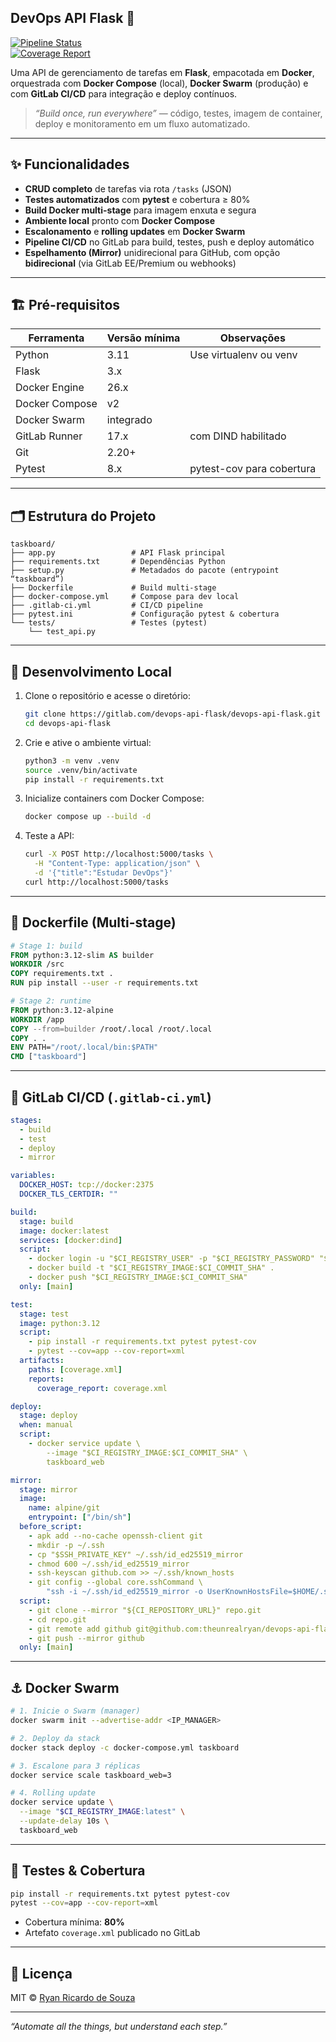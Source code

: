 ## DevOps API Flask 🚀

[![Pipeline Status](https://gitlab.com/devops-api-flask/devops-api-flask/badges/main/pipeline.svg)](https://gitlab.com/devops-api-flask/devops-api-flask/-/pipelines)  
[![Coverage Report](https://gitlab.com/devops-api-flask/devops-api-flask/badges/main/coverage.svg)](https://gitlab.com/devops-api-flask/devops-api-flask/-/graphs/main/charts)

Uma API de gerenciamento de tarefas em **Flask**, empacotada em **Docker**, orquestrada com **Docker Compose** (local), **Docker Swarm** (produção) e com **GitLab CI/CD** para integração e deploy contínuos.

> _“Build once, run everywhere”_ — código, testes, imagem de container, deploy e monitoramento em um fluxo automatizado.

---

## ✨ Funcionalidades

- **CRUD completo** de tarefas via rota `/tasks` (JSON)  
- **Testes automatizados** com **pytest** e cobertura ≥ 80%  
- **Build Docker multi-stage** para imagem enxuta e segura  
- **Ambiente local** pronto com **Docker Compose**  
- **Escalonamento** e **rolling updates** em **Docker Swarm**  
- **Pipeline CI/CD** no GitLab para build, testes, push e deploy automático  
- **Espelhamento (Mirror)** unidirecional para GitHub, com opção **bidirecional** (via GitLab EE/Premium ou webhooks)

---

## 🏗️ Pré-requisitos

| Ferramenta        | Versão mínima | Observações                           |
|-------------------|---------------|---------------------------------------|
| Python            | 3.11          | Use virtualenv ou venv                |
| Flask             | 3.x           |                                       |
| Docker Engine     | 26.x          |                                       |
| Docker Compose    | v2            |                                       |
| Docker Swarm      | integrado     |                                       |
| GitLab Runner     | 17.x          | com DIND habilitado                   |
| Git               | 2.20+         |                                       |
| Pytest            | 8.x           | pytest-cov para cobertura             |

---

## 🗂️ Estrutura do Projeto

```text
taskboard/
├── app.py                 # API Flask principal
├── requirements.txt       # Dependências Python
├── setup.py               # Metadados do pacote (entrypoint “taskboard”)
├── Dockerfile             # Build multi-stage
├── docker-compose.yml     # Compose para dev local
├── .gitlab-ci.yml         # CI/CD pipeline
├── pytest.ini             # Configuração pytest & cobertura
└── tests/                 # Testes (pytest)
    └── test_api.py
````

---

## 🚀 Desenvolvimento Local

1. Clone o repositório e acesse o diretório:

   ```bash
   git clone https://gitlab.com/devops-api-flask/devops-api-flask.git
   cd devops-api-flask
   ```
2. Crie e ative o ambiente virtual:

   ```bash
   python3 -m venv .venv
   source .venv/bin/activate
   pip install -r requirements.txt
   ```
3. Inicialize containers com Docker Compose:

   ```bash
   docker compose up --build -d
   ```
4. Teste a API:

   ```bash
   curl -X POST http://localhost:5000/tasks \
     -H "Content-Type: application/json" \
     -d '{"title":"Estudar DevOps"}'
   curl http://localhost:5000/tasks
   ```

---

## 🐳 Dockerfile (Multi-stage)

```dockerfile
# Stage 1: build
FROM python:3.12-slim AS builder
WORKDIR /src
COPY requirements.txt .
RUN pip install --user -r requirements.txt

# Stage 2: runtime
FROM python:3.12-alpine
WORKDIR /app
COPY --from=builder /root/.local /root/.local
COPY . .
ENV PATH="/root/.local/bin:$PATH"
CMD ["taskboard"]
```

---

## 🐝 GitLab CI/CD (`.gitlab-ci.yml`)

```yaml
stages:
  - build
  - test
  - deploy
  - mirror

variables:
  DOCKER_HOST: tcp://docker:2375
  DOCKER_TLS_CERTDIR: ""

build:
  stage: build
  image: docker:latest
  services: [docker:dind]
  script:
    - docker login -u "$CI_REGISTRY_USER" -p "$CI_REGISTRY_PASSWORD" "$CI_REGISTRY"
    - docker build -t "$CI_REGISTRY_IMAGE:$CI_COMMIT_SHA" .
    - docker push "$CI_REGISTRY_IMAGE:$CI_COMMIT_SHA"
  only: [main]

test:
  stage: test
  image: python:3.12
  script:
    - pip install -r requirements.txt pytest pytest-cov
    - pytest --cov=app --cov-report=xml
  artifacts:
    paths: [coverage.xml]
    reports:
      coverage_report: coverage.xml

deploy:
  stage: deploy
  when: manual
  script:
    - docker service update \
        --image "$CI_REGISTRY_IMAGE:$CI_COMMIT_SHA" \
        taskboard_web

mirror:
  stage: mirror
  image:
    name: alpine/git
    entrypoint: ["/bin/sh"]
  before_script:
    - apk add --no-cache openssh-client git
    - mkdir -p ~/.ssh
    - cp "$SSH_PRIVATE_KEY" ~/.ssh/id_ed25519_mirror
    - chmod 600 ~/.ssh/id_ed25519_mirror
    - ssh-keyscan github.com >> ~/.ssh/known_hosts
    - git config --global core.sshCommand \
        "ssh -i ~/.ssh/id_ed25519_mirror -o UserKnownHostsFile=$HOME/.ssh/known_hosts"
  script:
    - git clone --mirror "${CI_REPOSITORY_URL}" repo.git
    - cd repo.git
    - git remote add github git@github.com:theunrealryan/devops-api-flask.git || true
    - git push --mirror github
  only: [main]
```

---

## ⚓ Docker Swarm

```bash
# 1. Inicie o Swarm (manager)
docker swarm init --advertise-addr <IP_MANAGER>

# 2. Deploy da stack
docker stack deploy -c docker-compose.yml taskboard

# 3. Escalone para 3 réplicas
docker service scale taskboard_web=3

# 4. Rolling update
docker service update \
  --image "$CI_REGISTRY_IMAGE:latest" \
  --update-delay 10s \
  taskboard_web
```

---


## 🧪 Testes & Cobertura

```bash
pip install -r requirements.txt pytest pytest-cov
pytest --cov=app --cov-report=xml
```

* Cobertura mínima: **80%**
* Artefato `coverage.xml` publicado no GitLab

---



## 📜 Licença

MIT © [Ryan Ricardo de Souza](https://gitlab.com/theunrealryan)

---

*“Automate all the things, but understand each step.”*

